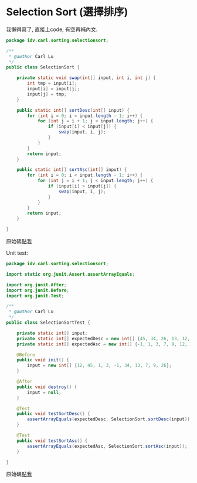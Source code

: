 # **Selection Sort \(選擇排序\)**

我懶得寫了, 直接上code, 有空再補內文.

```java
package idv.carl.sorting.selectionsort;

/**
 * @author Carl Lu
 */
public class SelectionSort {

    private static void swap(int[] input, int i, int j) {
        int tmp = input[i];
        input[i] = input[j];
        input[j] = tmp;
    }

    public static int[] sortDesc(int[] input) {
        for (int i = 0; i < input.length - 1; i++) {
            for (int j = i + 1; j < input.length; j++) {
                if (input[i] < input[j]) {
                    swap(input, i, j);
                }
            }
        }
        return input;
    }

    public static int[] sortAsc(int[] input) {
        for (int i = 0; i < input.length - 1; i++) {
            for (int j = i + 1; j < input.length; j++) {
                if (input[i] > input[j]) {
                    swap(input, i, j);
                }
            }
        }
        return input;
    }

}
```

原始碼[點我](https://github.com/yotsuba1022/LeetCode/blob/master/src/main/java/idv/carl/sorting/selectionsort/SelectionSort.java)

Unit test:

```java
package idv.carl.sorting.selectionsort;

import static org.junit.Assert.assertArrayEquals;

import org.junit.After;
import org.junit.Before;
import org.junit.Test;

/**
 * @author Carl Lu
 */
public class SelectionSortTest {

    private static int[] input;
    private static int[] expectedDesc = new int[] {45, 34, 26, 13, 12, 9, 7, 3, 1, -1};
    private static int[] expectedAsc = new int[] {-1, 1, 3, 7, 9, 12, 13, 26, 34, 45};

    @Before
    public void init() {
        input = new int[] {12, 45, 1, 3, -1, 34, 13, 7, 9, 26};
    }

    @After
    public void destroy() {
        input = null;
    }

    @Test
    public void testSortDesc() {
        assertArrayEquals(expectedDesc, SelectionSort.sortDesc(input));
    }

    @Test
    public void testSortAsc() {
        assertArrayEquals(expectedAsc, SelectionSort.sortAsc(input));
    }

}

```

原始碼[點我](https://github.com/yotsuba1022/LeetCode/blob/master/src/test/java/idv/carl/sorting/selectionsort/SelectionSortTest.java)

